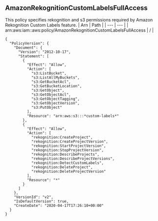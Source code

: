 
## AmazonRekognitionCustomLabelsFullAccess
This policy specifies rekognition and s3 permissions required by Amazon Rekognition Custom Labels feature.
| Arn | Path |
| --- | --- |
| arn:aws:iam::aws:policy/AmazonRekognitionCustomLabelsFullAccess | / |
```
{
  "PolicyVersion": {
    "Document": {
      "Version": "2012-10-17",
      "Statement": [
        {
          "Effect": "Allow",
          "Action": [
            "s3:ListBucket",
            "s3:ListAllMyBuckets",
            "s3:GetBucketAcl",
            "s3:GetBucketLocation",
            "s3:GetObject",
            "s3:GetObjectAcl",
            "s3:GetObjectTagging",
            "s3:GetObjectVersion",
            "s3:PutObject"
          ],
          "Resource": "arn:aws:s3:::*custom-labels*"
        },
        {
          "Effect": "Allow",
          "Action": [
            "rekognition:CreateProject",
            "rekognition:CreateProjectVersion",
            "rekognition:StartProjectVersion",
            "rekognition:StopProjectVersion",
            "rekognition:DescribeProjects",
            "rekognition:DescribeProjectVersions",
            "rekognition:DetectCustomLabels",
            "rekognition:DeleteProject",
            "rekognition:DeleteProjectVersion"
          ],
          "Resource": "*"
        }
      ]
    },
    "VersionId": "v2",
    "IsDefaultVersion": true,
    "CreateDate": "2020-04-17T17:26:10+00:00"
  }
}
```
